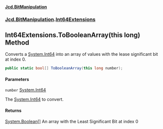 #### [Jcd.BitManipulation](index 'index')
### [Jcd.BitManipulation](Jcd.BitManipulation 'Jcd.BitManipulation').[Int64Extensions](Jcd.BitManipulation.Int64Extensions 'Jcd.BitManipulation.Int64Extensions')

## Int64Extensions.ToBooleanArray(this long) Method

Converts a [System.Int64](https://docs.microsoft.com/en-us/dotnet/api/System.Int64 'System.Int64') into an array of  values with the lease significant bit at index 0.

```csharp
public static bool[] ToBooleanArray(this long number);
```
#### Parameters

<a name='Jcd.BitManipulation.Int64Extensions.ToBooleanArray(thislong).number'></a>

`number` [System.Int64](https://docs.microsoft.com/en-us/dotnet/api/System.Int64 'System.Int64')

The [System.Int64](https://docs.microsoft.com/en-us/dotnet/api/System.Int64 'System.Int64') to convert.

#### Returns
[System.Boolean](https://docs.microsoft.com/en-us/dotnet/api/System.Boolean 'System.Boolean')[[]](https://docs.microsoft.com/en-us/dotnet/api/System.Array 'System.Array')
An array with the Least Significant Bit at index 0